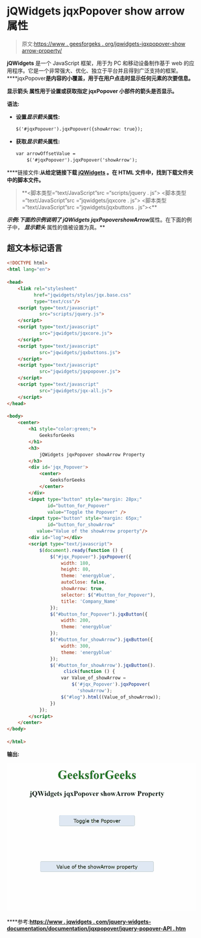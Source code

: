 # jQWidgets jqxPopover show arrow 属性

> 原文:[https://www . geesforgeks . org/jqwidgets-jqxpopover-show arrow-property/](https://www.geeksforgeeks.org/jqwidgets-jqxpopover-showarrow-property/)

**jQWidgets** 是一个 JavaScript 框架，用于为 PC 和移动设备制作基于 web 的应用程序。它是一个非常强大、优化、独立于平台并且得到广泛支持的框架。****jqxPopover**是内容的小覆盖，用于在用户点击时显示任何元素的次要信息。**

****显示箭头** **属性**用于设置或获取指定 jqxPopover 小部件的箭头是否显示。**

****语法:****

*   **设置*显示箭头*属性:**

    ```html
    $('#jqxPopover').jqxPopover({showArrow: true});
    ```

*   **获取*显示箭头*属性:**

    ```html
    var arrowOffsetValue = 
        $('#jqxPopover').jqxPopover('showArrow');
    ```

****链接文件:**从给定链接下载 [jQWidgets](https://www.jqwidgets.com/download/) 。在 HTML 文件中，找到下载文件夹中的脚本文件。**

> <link rel="”stylesheet”" href="”jqwidgets/styles/jqx.base.css”" type="”text/css”/"> **<脚本类型=“text/JavaScript”src =“scripts/jquery . js”></script>
> <脚本类型=“text/JavaScript”src =“jqwidgets/jqxcore . js”></script>
> <脚本类型=“text/JavaScript”src =“jqwidgets/jqxbuttons . js”><**

****示例:**下面的示例说明了 jQWidgets jqxPopover***showArrow***属性。在下面的例子中， ***显示箭头*** 属性的值被设置为真。**

## **超文本标记语言**

```html
<!DOCTYPE html>
<html lang="en">

<head>
    <link rel="stylesheet" 
          href="jqwidgets/styles/jqx.base.css" 
          type="text/css"/>
    <script type="text/javascript" 
            src="scripts/jquery.js">
    </script>
    <script type="text/javascript" 
            src="jqwidgets/jqxcore.js">
    </script>
    <script type="text/javascript" 
            src="jqwidgets/jqxbuttons.js">
    </script>
    <script type="text/javascript" 
            src="jqwidgets/jqxpopover.js">
    </script>
    <script type="text/javascript" 
            src="jqwidgets/jqx-all.js">
    </script>
</head>

<body>
    <center>
        <h1 style="color:green;">
            GeeksforGeeks
        </h1>
        <h3>
            jQWidgets jqxPopover showArrow Property
        </h3>
        <div id='jqx_Popover'>
            <center>
                GeeksforGeeks
            </center>
        </div>
        <input type="button" style="margin: 28px;" 
               id="button_for_Popover" 
               value="Toggle the Popover" />
        <input type="button" style="margin: 65px;" 
               id="button_for_showArrow"
           value="Value of the showArrow property"/>
        <div id="log"></div>
        <script type="text/javascript">
            $(document).ready(function () {
                $("#jqx_Popover").jqxPopover({
                    width: 180,
                    height: 80,
                    theme: 'energyblue',
                    autoClose: false,
                    showArrow: true,
                    selector: $("#button_for_Popover"),
                    title: 'Company_Name'
                });
                $("#button_for_Popover").jqxButton({
                    width: 200,
                    theme: 'energyblue'
                });
                $("#button_for_showArrow").jqxButton({
                    width: 300,
                    theme: 'energyblue'
                });
                $('#button_for_showArrow').jqxButton().
                     click(function () {
                    var Value_of_showArrow =
                        $('#jqx_Popover').jqxPopover(
                          'showArrow');
                    $("#log").html((Value_of_showArrow));
                })
            });
        </script>
    </center>
</body>

</html>
```

****输出:****

**![](img/ea39f1c6a08b2ff98920f8e49726f930.png)**

****参考:**[**https://www . jqwidgets . com/jquery-widgets-documentation/documentation/jqxpopover/jquery-popover-API . htm**](https://www.jqwidgets.com/jquery-widgets-documentation/documentation/jqxpopover/jquery-popover-api.htm)**